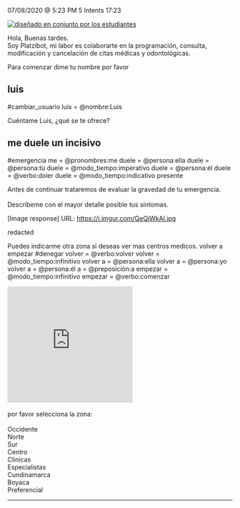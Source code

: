 

07/08/2020 @
5:23
PM
5
Intents
17:23
 
<a href="https://imgur.com/fMUI13D"><img src="https://i.imgur.com/fMUI13Dt.jpg" title="diseñado en conjunto por los estudiantes" /></a>
 
<div class="msgj">Hola, Buenas tardes.</div>
 
<div class="msgj">Soy Platzibot, mi labor es colaborarte en la programación, consulta, modificación y cancelación de citas médicas y odontológicas.</div>
 
Para comenzar dime tu nombre por favor
## luis
#cambiar_usuario
luis = @nombre:Luis
 
 
Cuéntame Luis, ¿qué se te ofrece?
## me duele un incisivo
#emergencia
me = @pronombres:me
duele = @persona:ella
duele = @persona:tú
duele = @modo_tiempo:imperativo
duele = @persona:él
duele = @verbo:doler
duele = @modo_tiempo:indicativo presente
 
Antes de continuar trataremos de evaluar la gravedad de tu emergencia. </br> </br> Descríbeme con el mayor detalle posible tus síntomas. </br>
 
[Image response]
URL: 
https://i.imgur.com/QeQjWkAl.jpg

redacted
 
Puedes indicarme otra zona si deseas ver mas centros medicos.
volver a empezar
#denegar
volver = @verbo:volver
volver = @modo_tiempo:infinitivo
volver a = @persona:ella
volver a = @persona:yo
volver a = @persona:él
a = @preposición:a
empezar = @modo_tiempo:infinitivo
empezar = @verbo:comenzar
 
<iframe src="https://www.google.com/maps/embed?pb=!1m16!1m12!1m3!1d254507.63598012045!2d-74.11138866785275!3d4.650720841237783!2m3!1f0!2f0!3f0!3m2!1i1024!2i768!4f13.1!2m1!1scentro+medico+colsubsidio!5e0!3m2!1ses!2sco!4v1531303135509" width="280" height="260" frameborder="0" style="border:0" allowfullscreen></iframe></br></br>por favor selecciona la zona:</br></br>Occidente</br>Norte</br>Sur</br>Centro</br>Clinicas</br>Especialistas</br>Cundinamarca</br>Boyaca</br>Preferencial</br>


---
